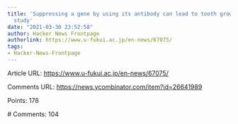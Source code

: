```yaml
---
title: 'Suppressing a gene by using its antibody can lead to tooth growth: animal
  study'
date: "2021-03-30 23:52:58"
author: Hacker News Frontpage
authorlink: https://www.u-fukui.ac.jp/en-news/67075/
tags:
- Hacker-News-Frontpage
---
```


<p>Article URL: <a href="https://www.u-fukui.ac.jp/en-news/67075/">https://www.u-fukui.ac.jp/en-news/67075/</a></p>
<p>Comments URL: <a href="https://news.ycombinator.com/item?id=26641989">https://news.ycombinator.com/item?id=26641989</a></p>
<p>Points: 178</p>
<p># Comments: 104</p>
